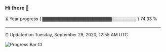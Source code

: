 ### Hi there 👋

⏳ Year progress { ▓▓▓▓▓▓▓▓▓▓▓▓▓▓▓▓▓▓▓▓▓▓░░░░░░░░ } 74.33 %

---

⏰ Updated on Tuesday, September 29, 2020, 12:55 AM UTC

![Progress Bar CI](https://github.com/arthurbuhl/arthurbuhl/workflows/Progress%20Bar%20CI/badge.svg)
